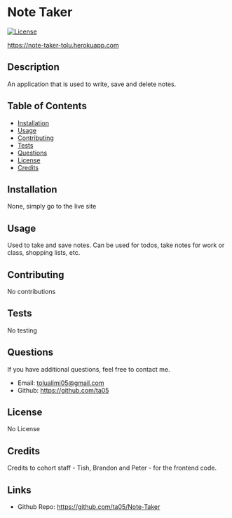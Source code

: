 #  Note Taker

[![License](https://img.shields.io/badge/license-None-green.svg)](https://shields.io/)

https://note-taker-tolu.herokuapp.com

## Description

An application that is used to write, save and delete notes.

## Table of Contents

-   [Installation](#installation)
-   [Usage](#usage)
-   [Contributing](#contributing)
-   [Tests](#tests)
-   [Questions](#questions)
-   [License](#license)
-   [Credits](#credits)

## Installation

None, simply go to the live site

## Usage

Used to take and save notes. Can be used for todos, take notes for work or class, shopping lists, etc.

## Contributing

No contributions

## Tests

No testing

## Questions

If you have additional questions, feel free to contact me.

-   Email: tolualimi05@gmail.com
-   Github: https://github.com/ta05

## License

No License

## Credits

Credits to cohort staff - Tish, Brandon and Peter - for the frontend code.

## Links

-   Github Repo: https://github.com/ta05/Note-Taker

